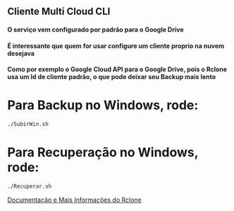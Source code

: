 ## Cliente Multi Cloud CLI



#### O serviço vem configurado por padrão para o Google Drive

#### É interessante que quem for usar configure um cliente proprio na nuvem desejava
#### Como por exemplo o Google Cloud API para o Google Drive, pois o Rclone usa um Id de cliente padrão, o que pode deixar seu Backup mais lento



# Para **Backup** no Windows, rode:
```sh
./SubirWin.sh
```
# Para **Recuperação** no Windows, rode:
```sh
./Recuperar.sh
```

[Documentação e Mais Informações do Rclone ](https://rclone.org/)

